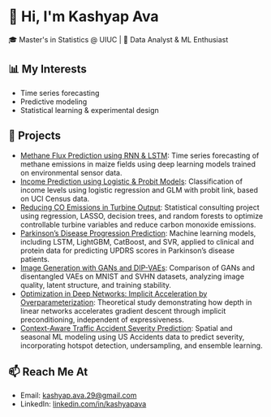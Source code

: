 # 👋 Hi, I'm Kashyap Ava
🎓 Master's in Statistics @ UIUC | 🎯 Data Analyst & ML Enthusiast

## 📊 My Interests
- Time series forecasting
- Predictive modeling
- Statistical learning & experimental design

## 📁 Projects
- [Methane Flux Prediction using RNN & LSTM](https://github.com/kashyapava/methane-prediction): Time series forecasting of methane emissions in maize fields using deep learning models trained on environmental sensor data.
- [Income Prediction using Logistic & Probit Models](https://github.com/kashyapava/income-prediction): Classification of income levels using logistic regression and GLM with probit link, based on UCI Census data.
- [Reducing CO Emissions in Turbine Output](https://github.com/kashyapava/turbine-co-reduction): Statistical consulting project using regression, LASSO, decision trees, and random forests to optimize controllable turbine variables and reduce carbon monoxide emissions.
- [Parkinson’s Disease Progression Prediction](https://github.com/kashyapava/parkinsons-progression): Machine learning models, including LSTM, LightGBM, CatBoost, and SVR, applied to clinical and protein data for predicting UPDRS scores in Parkinson’s disease patients.
- [Image Generation with GANs and DIP-VAEs](https://github.com/kashyapava/image-generation-gan-dipvae): Comparison of GANs and disentangled VAEs on MNIST and SVHN datasets, analyzing image quality, latent structure, and training stability.
- [Optimization in Deep Networks: Implicit Acceleration by Overparameterization](https://github.com/kashyapava/implicit-acceleration): Theoretical study demonstrating how depth in linear networks accelerates gradient descent through implicit preconditioning, independent of expressiveness.
- [Context-Aware Traffic Accident Severity Prediction](https://github.com/kashyapava/accident-severity-prediction): Spatial and seasonal ML modeling using US Accidents data to predict severity, incorporating hotspot detection, undersampling, and ensemble learning.


## 📫 Reach Me At
- Email: kashyap.ava.29@gmail.com
- LinkedIn: [linkedin.com/in/kashyapava](https://www.linkedin.com/in/kashyap-avs/)

